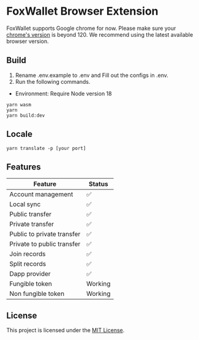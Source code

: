 # FoxWallet Browser Extension

FoxWallet supports Google chrome for now. Please make sure your [chrome's version](chrome://settings/help) is beyond 120. We recommend using the latest available browser version.

## Build

1. Rename .env.example to .env and Fill out the configs in .env.
2. Run the following commands.

- Environment: Require Node version 18

```shell
yarn wasm
yarn
yarn build:dev
```

## Locale

```
yarn translate -p [your port]
```

## Features

| Feature                    | Status             |
| -------------------------- | ------------------ |
| Account management         | :white_check_mark: |
| Local sync                 | :white_check_mark: |
| Public transfer            | :white_check_mark: |
| Private transfer           | :white_check_mark: |
| Public to private transfer | :white_check_mark: |
| Private to public transfer | :white_check_mark: |
| Join records               | :white_check_mark: |
| Split records              | :white_check_mark: |
| Dapp provider              | :white_check_mark: |
| Fungible token             | Working            |
| Non fungible token         | Working            |

## License

This project is licensed under the [MIT License](./LICENSE).
